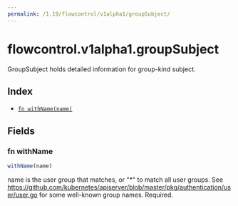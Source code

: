 ```yaml
---
permalink: /1.19/flowcontrol/v1alpha1/groupSubject/
---
```


# flowcontrol.v1alpha1.groupSubject

GroupSubject holds detailed information for group-kind subject.

## Index

* [`fn withName(name)`](#fn-withname)

## Fields

### fn withName

```ts
withName(name)
```

name is the user group that matches, or "*" to match all user groups. See https://github.com/kubernetes/apiserver/blob/master/pkg/authentication/user/user.go for some well-known group names. Required.